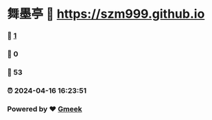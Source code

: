 # 舞墨亭 :link: https://szm999.github.io 
### :page_facing_up: [1](https://szm999.github.io/tag.html) 
### :speech_balloon: 0 
### :hibiscus: 53 
### :alarm_clock: 2024-04-16 16:23:51 
### Powered by :heart: [Gmeek](https://github.com/Meekdai/Gmeek)
